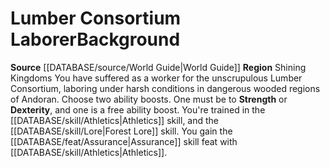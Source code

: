 ﻿---
id: '120'
name: Lumber Consortium Laborer
source: '[[DATABASE/source/World Guide|World Guide]]'
subcategory: regional

---
# Lumber Consortium Laborer<span class="item-type">Background</span>

**Source** [[DATABASE/source/World Guide|World Guide]] 
**Region** Shining Kingdoms
You have suffered as a worker for the unscrupulous Lumber Consortium, laboring under harsh conditions in dangerous wooded regions of Andoran.
Choose two ability boosts. One must be to **Strength** or **Dexterity**, and one is a free ability boost.
You're trained in the [[DATABASE/skill/Athletics|Athletics]] skill, and the [[DATABASE/skill/Lore|Forest Lore]] skill. You gain the [[DATABASE/feat/Assurance|Assurance]] skill feat with [[DATABASE/skill/Athletics|Athletics]].